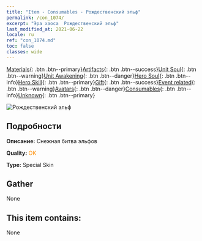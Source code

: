 ```yaml
---
title: "Item - Consumables - Рождественский эльф"
permalink: /con_1074/
excerpt: "Эра хаоса  Рождественский эльф"
last_modified_at: 2021-06-22
locale: ru
ref: "con_1074.md"
toc: false
classes: wide
---
```

 [Materials](/ItemsRU/){: .btn .btn--primary}[Artifacts](/ItemsRU/Artifacts/){: .btn .btn--success}[Unit Soul](/ItemsRU/UnitSoul/){: .btn .btn--warning}[Unit Awakening](/ItemsRU/UnitAwakening/){: .btn .btn--danger}[Hero Soul](/ItemsRU/HeroSoul/){: .btn .btn--info}[Hero Skill](/ItemsRU/HeroSkill/){: .btn .btn--primary}[Gift](/ItemsRU/Gift/){: .btn .btn--success}[Event related](/ItemsRU/Events/){: .btn .btn--warning}[Avatars](/ItemsRU/Avatars/){: .btn .btn--danger}[Consumables](/ItemsRU/Consumables/){: .btn .btn--info}[Unknown](/ItemsRU/Unknown/){: .btn .btn--primary}

 ![Рождественский эльф](/images/h/h_MutareDrake5.jpg)

## Подробности
 **Описание:** Снежная битва эльфов

 **Quality:** <span style="color: #FF8C00">OK</span>

 **Type:** Special Skin

## Gather

  None

## This item contains:

  None

